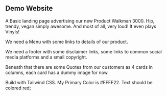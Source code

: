 ## Demo Website

A Basic landing page advertising our new Product Walkman 3000.
Hip, trendy, vegan simply awesome.
And most of all, very loud!
It even plays Vinyls!

We need a Menu with some links to details of our product.

We need a footer with some disclaimer links, some links to common social media platforms and a small copyright.

Beneath that there are some Quotes from our customers as 4 cards in columns, each card has a dummy image for now.

Build with Tailwind CSS.
My Primary Color is #FFFF22.
Text should be colored red;
